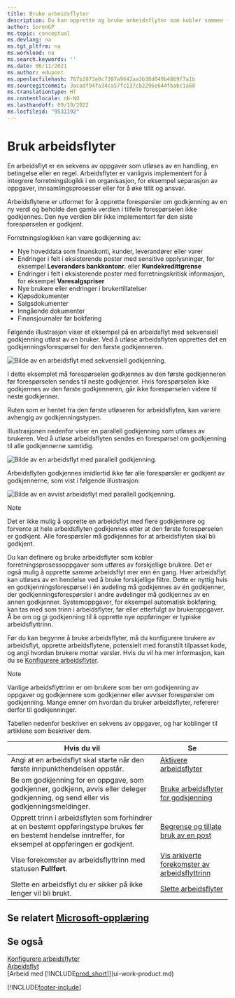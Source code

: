 ```yaml
---
title: Bruke arbeidsflyter
description: Du kan opprette og bruke arbeidsflyter som kobler sammen forretningsprosessoppgaver som automatisk bokføring eller forespørsel om å gi godkjenning for nye poster.
author: SorenGP
ms.topic: conceptual
ms.devlang: na
ms.tgt_pltfrm: na
ms.workload: na
ms.search.keywords: ''
ms.date: 06/11/2021
ms.author: edupont
ms.openlocfilehash: 767b2873e0c7307a9642aa3b38d049b4869f7a1b
ms.sourcegitcommit: 3acadf94fa34ca57fc137cb2296e644fbabc1a60
ms.translationtype: HT
ms.contentlocale: nb-NO
ms.lasthandoff: 09/19/2022
ms.locfileid: "9531192"
---
```

# <a name="use-workflows"></a>Bruk arbeidsflyter

En arbeidsflyt er en sekvens av oppgaver som utløses av en handling, en betingelse eller en regel. Arbeidsflyter er vanligvis implementert for å integrere forretningslogikk i en organisasjon, for eksempel separasjon av oppgaver, innsamlingsprosesser eller for å øke tillit og ansvar.  

Arbeidsflytene er utformet for å opprette forespørsler om godkjenning av en ny verdi og beholde den gamle verdien i tilfelle forespørselen ikke godkjennes. Den nye verdien blir ikke implementert før den siste forespørselen er godkjent.  

Forretningslogikken kan være godkjenning av:

- Nye hoveddata som finanskonti, kunder, leverandører eller varer
- Endringer i felt i eksisterende poster med sensitive opplysninger, for eksempel **Leverandørs bankkontonr.** eller **Kundekredittgrense**
- Endringer i felt i eksisterende poster med forretningskritisk informasjon, for eksempel **Varesalgspriser**
- Nye brukere eller endringer i brukertillatelser
- Kjøpsdokumenter
- Salgsdokumenter
- Inngående dokumenter
- Finansjournaler før bokføring

Følgende illustrasjon viser et eksempel på en arbeidsflyt med sekvensiell godkjenning utløst av en bruker. Ved å utløse arbeidsflyten opprettes det en godkjenningsforespørsel for den første godkjenneren.  

![Bilde av en arbeidsflyt med sekvensiell godkjenning.](media/Workflows/approval-flow.png)

I dette eksemplet må forespørselen godkjennes av den første godkjenneren før forespørselen sendes til neste godkjenner. Hvis forespørselen ikke godkjennes av den første godkjenneren, går ikke forespørselen videre til neste godkjenner.  

Ruten som er hentet fra den første utløseren for arbeidsflyten, kan variere avhengig av godkjenningstypen.  

Illustrasjonen nedenfor viser en parallell godkjenning som utløses av brukeren. Ved å utløse arbeidsflyten sendes en forespørsel om godkjenning til alle godkjennerne samtidig.  

![Bilde av en arbeidsflyt med parallell godkjenning.](media/Workflows/approval-flow-2.png)

Arbeidsflyten godkjennes imidlertid ikke før alle forespørsler er godkjent av godkjennerne, som vist i følgende illustrasjon:  

![Bilde av en avvist arbeidsflyt med parallell godkjenning.](media/Workflows/approval-flow-3.png)

> [!NOTE]  
> Det er ikke mulig å opprette en arbeidsflyt med flere godkjennere og forvente at hele arbeidsflyten godkjennes etter at den første forespørselen er godkjent. Alle forespørsler må godkjennes for at arbeidsflyten skal bli godkjent.

Du kan definere og bruke arbeidsflyter som kobler forretningsprosessoppgaver som utføres av forskjellige brukere. Det er også mulig å opprette samme arbeidsflyt mer enn én gang. Hver arbeidsflyt kan utløses av en hendelse ved å bruke forskjellige filtre. Dette er nyttig hvis en godkjenningsforespørsel i én avdeling må godkjennes av én godkjenner, der godkjenningsforespørsler i andre avdelinger må godkjennes av en annen godkjenner. Systemoppgaver, for eksempel automatisk bokføring, kan tas med som trinn i arbeidsflyter, før eller etterfulgt av brukeroppgaver. Å be om og gi godkjenning til å opprette nye oppføringer er typiske arbeidsflyttrinn.  

Før du kan begynne å bruke arbeidsflyter, må du konfigurere brukere av arbeidsflyt, opprette arbeidsflytene, potensielt med foranstilt tilpasset kode, og angi hvordan brukere mottar varsler. Hvis du vil ha mer informasjon, kan du se [Konfigurere arbeidsflyter](across-set-up-workflows.md).  

> [!NOTE]  
> Vanlige arbeidsflyttrinn er om brukere som ber om godkjenning av oppgaver og godkjennere som godkjenner eller avviser forespørsler om godkjenning. Mange emner om hvordan du bruker arbeidsflyter, refererer derfor til godkjenninger.  

 Tabellen nedenfor beskriver en sekvens av oppgaver, og har koblinger til artiklene som beskriver dem.  

|**Hvis du vil**|**Se**|  
|------------|-------------|  
|Angi at en arbeidsflyt skal starte når den første innpunkthendelsen oppstår.|[Aktivere arbeidsflyter](across-how-to-enable-workflows.md)|  
|Be om godkjenning for en oppgave, som godkjenner, godkjenn, avvis eller deleger godkjenning, og send eller vis godkjenningsmeldinger.|[Bruke arbeidsflyter for godkjenning](across-how-use-approval-workflows.md)|  
|Opprett trinn i arbeidsflyten som forhindrer at en bestemt oppføringstype brukes før en bestemt hendelse inntreffer, for eksempel at oppføringen er godkjent.|[Begrense og tillate bruk av en post](across-how-to-restrict-and-allow-usage-of-a-record.md)|  
|Vise forekomster av arbeidsflyttrinn med statusen **Fullført**.|[Vis arkiverte forekomster av arbeidsflyttrinn](across-how-to-view-archived-workflow-step-instances.md)|  
|Slette en arbeidsflyt du er sikker på ikke lenger vil bli brukt.|[Slette arbeidsflyter](across-how-to-delete-workflows.md)|  

## <a name="see-related-microsoft-training"></a>Se relatert [Microsoft-opplæring](/training/modules/create-workflows/)

## <a name="see-also"></a>Se også

[Konfigurere arbeidsflyter](across-set-up-workflows.md)  
[Arbeidsflyt](across-workflow.md)  
[Arbeid med [!INCLUDE[prod_short](includes/prod_short.md)]](ui-work-product.md)  


[!INCLUDE[footer-include](includes/footer-banner.md)]
